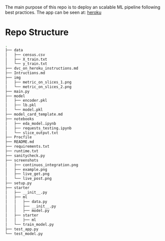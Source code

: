 The main purpose of this repo is to deploy an scalable ML pipeline following best practices.
The app can be seen at: [heroku](https://deploying-scalable-ml-pipeline.herokuapp.com/)

# Repo Structure

```bash
.
├── data
│   ├── census.csv
│   ├── X_train.txt
│   └── y_train.txt
├── dvc_on_heroku_instructions.md
├── Intructions.md
├── img
│   ├── metric_on_slices_1.png
│   └── metric_on_slices_2.png
├── main.py
├── model
│   ├── encoder.pkl
│   ├── lb.pkl
│   └── model.pkl
├── model_card_template.md
├── notebooks
│   ├── eda_model.ipynb
│   ├── requests_testing.ipynb
│   └── slice_output.txt
├── Procfile
├── README.md
├── requirements.txt
├── runtime.txt
├── sanitycheck.py
├── screenshots
│   ├── continuos_integration.png
│   ├── example.png
│   ├── live_get.png
│   └── live_post.png
├── setup.py
├── starter
│   ├── __init__.py
│   ├── ml
│   │   ├── data.py
│   │   ├── __init__.py
│   │   ├── model.py
│   ├── starter
│   │   ├── ml
│   └── train_model.py
├── test_app.py
└── test_model.py
```
